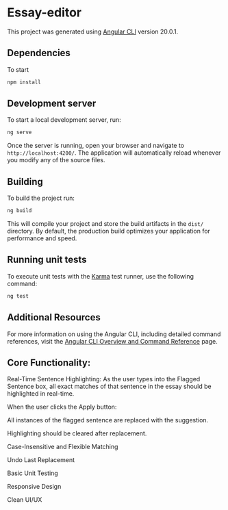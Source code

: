 # Essay-editor

This project was generated using [Angular CLI](https://github.com/angular/angular-cli) version 20.0.1.

## Dependencies

To start

```bash
npm install
```

## Development server

To start a local development server, run:

```bash
ng serve
```

Once the server is running, open your browser and navigate to `http://localhost:4200/`. The application will automatically reload whenever you modify any of the source files.

## Building

To build the project run:

```bash
ng build
```

This will compile your project and store the build artifacts in the `dist/` directory. By default, the production build optimizes your application for performance and speed.

## Running unit tests

To execute unit tests with the [Karma](https://karma-runner.github.io) test runner, use the following command:

```bash
ng test
```

## Additional Resources

For more information on using the Angular CLI, including detailed command references, visit the [Angular CLI Overview and Command Reference](https://angular.dev/tools/cli) page.

## Core Functionality:

Real-Time Sentence Highlighting: As the user types into the Flagged Sentence box, all exact matches of that sentence in the essay should be highlighted in real-time.

When the user clicks the Apply button:

All instances of the flagged sentence are replaced with the suggestion.

Highlighting should be cleared after replacement.

Case-Insensitive and Flexible Matching

Undo Last Replacement

Basic Unit Testing

Responsive Design

Clean UI/UX
